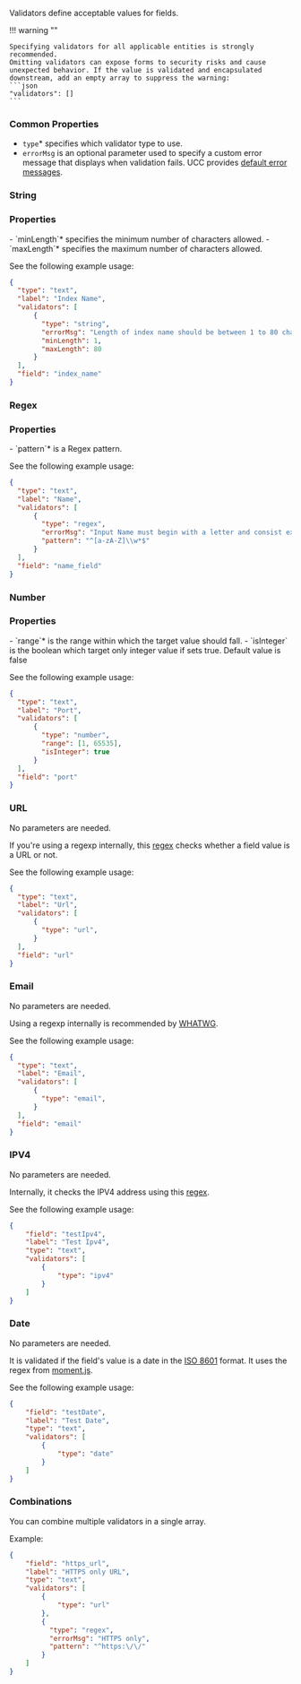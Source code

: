 Validators define acceptable values for fields.

!!! warning ""

    Specifying validators for all applicable entities is strongly recommended.
    Omitting validators can expose forms to security risks and cause unexpected behavior. If the value is validated and encapsulated downstream, add an empty array to suppress the warning:
    ```json
    "validators": []
    ```


### Common Properties

- `type`<span class="required-asterisk">\*</span> specifies which validator type to use.
- `errorMsg` is an optional parameter used to specify a custom error message that displays when validation fails. UCC provides [default error messages](https://github.com/splunk/addonfactory-ucc-generator/blob/develop/ui/src/constants/messageDict.ts).

### String

<h3> Properties </h3>
- `minLength`<span class="required-asterisk">*</span> specifies the minimum number of characters allowed.
- `maxLength`<span class="required-asterisk">*</span> specifies the maximum number of characters allowed.

See the following example usage:

```json
{
  "type": "text",
  "label": "Index Name",
  "validators": [
      {
        "type": "string",
        "errorMsg": "Length of index name should be between 1 to 80 characters.",
        "minLength": 1,
        "maxLength": 80
      }
  ],
  "field": "index_name"
}
```

### Regex

<h3> Properties </h3>
- `pattern`<span class="required-asterisk">*</span> is a Regex pattern.

See the following example usage:

```json
{
  "type": "text",
  "label": "Name",
  "validators": [
      {
        "type": "regex",
        "errorMsg": "Input Name must begin with a letter and consist exclusively of alphanumeric characters and underscores.",
        "pattern": "^[a-zA-Z]\\w*$"
      }
  ],
  "field": "name_field"
}
```

### Number

<h3> Properties </h3>
- `range`<span class="required-asterisk">*</span> is the range within which the target value should fall.
- `isInteger` is the boolean which target only integer value if sets true. Default value is false

See the following example usage:

```json
{
  "type": "text",
  "label": "Port",
  "validators": [
      {
        "type": "number",
        "range": [1, 65535],
        "isInteger": true
      }
  ],
  "field": "port"
}
```

### URL

No parameters are needed.

If you're using a regexp internally, this [regex](https://github.com/splunk/addonfactory-ucc-generator/blob/main/ui/src/constants/preDefinedRegex.ts) checks whether a field value is a URL or not.

See the following example usage:

```json
{
  "type": "text",
  "label": "Url",
  "validators": [
      {
        "type": "url",
      }
  ],
  "field": "url"
}
```

### Email

No parameters are needed.

Using a regexp internally is recommended by [WHATWG](<https://html.spec.whatwg.org/multipage/input.html#email-state-(type=email)>).

See the following example usage:

```json
{
  "type": "text",
  "label": "Email",
  "validators": [
      {
        "type": "email",
      }
  ],
  "field": "email"
}
```

### IPV4

No parameters are needed.

Internally, it checks the IPV4 address using this [regex](https://github.com/splunk/addonfactory-ucc-generator/blob/main/ui/src/constants/preDefinedRegex.ts).

See the following example usage:

```json
{
    "field": "testIpv4",
    "label": "Test Ipv4",
    "type": "text",
    "validators": [
        {
            "type": "ipv4"
        }
    ]
}
```

### Date

No parameters are needed.

It is validated if the field's value is a date in the [ISO 8601](https://www.w3.org/TR/1998/NOTE-datetime-19980827) format.
It uses the regex from [moment.js](https://github.com/moment/moment/blob/2.17.1/moment.js#L1980).

See the following example usage:

```json
{
    "field": "testDate",
    "label": "Test Date",
    "type": "text",
    "validators": [
        {
            "type": "date"
        }
    ]
}
```

### Combinations

You can combine multiple validators in a single array.

Example:

```json
{
    "field": "https_url",
    "label": "HTTPS only URL",
    "type": "text",
    "validators": [
        {
            "type": "url"
        },
        {
          "type": "regex",
          "errorMsg": "HTTPS only",
          "pattern": "^https:\/\/"
        }
    ]
}
```
